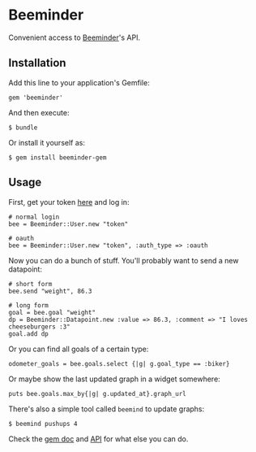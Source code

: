 # Beeminder

Convenient access to [Beeminder](http://www.beeminder.com)'s API.

## Installation

Add this line to your application's Gemfile:

    gem 'beeminder'

And then execute:

    $ bundle

Or install it yourself as:

    $ gem install beeminder-gem

## Usage

First, get your token [here](https://www.beeminder.com/api/v1/auth_token.json) and log in:

    # normal login
    bee = Beeminder::User.new "token"

    # oauth
    bee = Beeminder::User.new "token", :auth_type => :oauth

Now you can do a bunch of stuff. You'll probably want to send a new datapoint:

    # short form
    bee.send "weight", 86.3

    # long form
    goal = bee.goal "weight"
    dp = Beeminder::Datapoint.new :value => 86.3, :comment => "I loves cheeseburgers :3"
    goal.add dp

Or you can find all goals of a certain type:

    odometer_goals = bee.goals.select {|g| g.goal_type == :biker}

Or maybe show the last updated graph in a widget somewhere:

    puts bee.goals.max_by{|g| g.updated_at}.graph_url

There's also a simple tool called `beemind` to update graphs:

    $ beemind pushups 4

Check the [gem doc](http://rubydoc.info/gems/beeminder/frames) and [API](https://www.beeminder.com/api-docs) for what else you can do.
